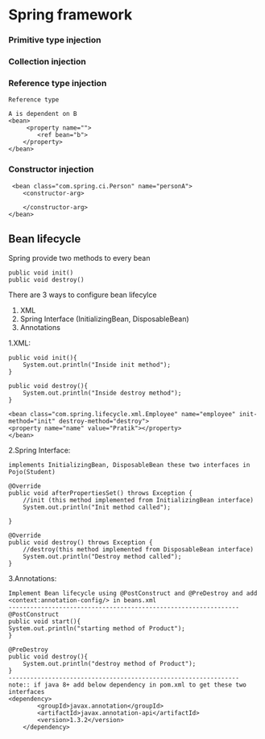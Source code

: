 # Spring framework

### Primitive type injection

### Collection injection

### Reference type injection

    Reference type

    A is dependent on B
    <bean>
         <property name="">
            <ref bean="b">
        </property>
    </bean>

### Constructor injection

     <bean class="com.spring.ci.Person" name="personA">
        <constructor-arg>
            
        </constructor-arg>
    </bean>

## Bean lifecycle

Spring provide two methods to every bean

    public void init()
    public void destroy()

There are 3 ways to configure bean lifecylce

1. XML
2. Spring Interface (InitializingBean, DisposableBean)
3. Annotations

1.XML:

    public void init(){
        System.out.println("Inside init method");
    }

    public void destroy(){
        System.out.println("Inside destroy method");
    }

    <bean class="com.spring.lifecycle.xml.Employee" name="employee" init-method="init" destroy-method="destroy">
    <property name="name" value="Pratik"></property>
    </bean>

2.Spring Interface:

    implements InitializingBean, DisposableBean these two interfaces in Pojo(Student)
    
    @Override
    public void afterPropertiesSet() throws Exception {
        //init (this method implemented from InitializingBean interface)
        System.out.println("Init method called");

    }

    @Override
    public void destroy() throws Exception {
        //destroy(this method implemented from DisposableBean interface)
        System.out.println("Destroy method called");
    }

3.Annotations:

    Implement Bean lifecycle using @PostConstruct and @PreDestroy and add  <context:annotation-config/> in beans.xml
    ----------------------------------------------------------------
    @PostConstruct
    public void start(){
    System.out.println("starting method of Product");
    }

    @PreDestroy
    public void destroy(){
        System.out.println("destroy method of Product");
    }
    ----------------------------------------------------------------
    note:: if java 8+ add below dependency in pom.xml to get these two interfaces
    <dependency>
            <groupId>javax.annotation</groupId>
            <artifactId>javax.annotation-api</artifactId>
            <version>1.3.2</version>
        </dependency>

   